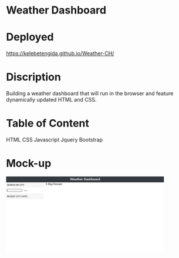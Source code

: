 # Weather Dashboard 

# Deployed 
https://kelebetengida.github.io/Weather-CH/

# Discription 

Building a weather dashboard that will run in the browser and feature dynamically updated HTML and CSS.

# Table of Content 

HTML
CSS
Javascript
Jquery
Bootstrap

# Mock-up

<img src="./Assets/image/Picture1.png"></img>
